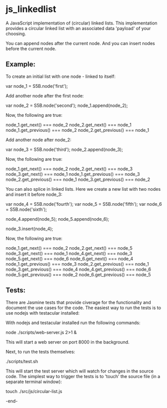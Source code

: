 js_linkedlist
=============

A JavaScript implementation of (circular) linked lists. This implementation provides
a circular linked list with an associated data 'payload' of your choosing.

You can append nodes after the current node. And you can insert nodes before the current node.

Example:
--------

To create an initial list with one node - linked to itself:

  var node_1 = S5B.node('first');

Add another node after the first node:

  var node_2 = S5B.node('second');
  node_1.append(node_2);

Now, the following are true:

  node_1.get_next() === node_2
  node_2.get_next() === node_1
  node_1.get_previous() ===  node_2
  node_2.get_previous() === node_1

Add another node after node_2:

  var node_3 = S5B.node('third');
  node_2.append(node_3);

Now, the following are true:

  node_1.get_next() === node_2
  node_2.get_next() === node_3
  node_3.get_next() === node_1
  node_1.get_previous() === node_3
  node_2.get_previous() === node_1
  node_3.get_previous() === node_2

You can also splice in linked lists. Here we create a new list with two nodes
and insert it before node_3:

  var node_4 = S5B.node('fourth');
  var node_5 = S5B.node('fifth');
  var node_6 = S5B.node('sixth');

  node_4.append(node_5);
  node_5.append(node_6);

  node_3.insert(node_4);

Now, the following are true:

  node_1.get_next() === node_2
  node_2.get_next() === node_5
  node_3.get_next() === node_1
  node_4.get_next() === node_3
  node_5.get_next() === node_6
  node_6.get_next() === node_4
  node_1.get_previous() === node_3
  node_2.get_previous() === node_1
  node_3.get_previous() === node_4
  node_4.get_previous() === node_6
  node_5.get_previous() === node_2
  node_6.get_previous() === node_5


Tests:
------

There are Jasmine tests that provide civerage for the functionality and document the use cases
for the code. The easiest way to run the tests is to use nodejs with testacular installed:

With nodejs and testacular installed run the following commands:

  node ./scripts/web-server.js 2>1 &

This will start a web server on port 8000 in the background.

Next, to run the tests themselves:

   ./scripts/test.sh

This will start the test server which will watch for changes in the source code. The simplest way
to trigger the tests is to 'touch' the source file (in a separate terminal window):

  touch ./src/js/circular-list.js

-end-